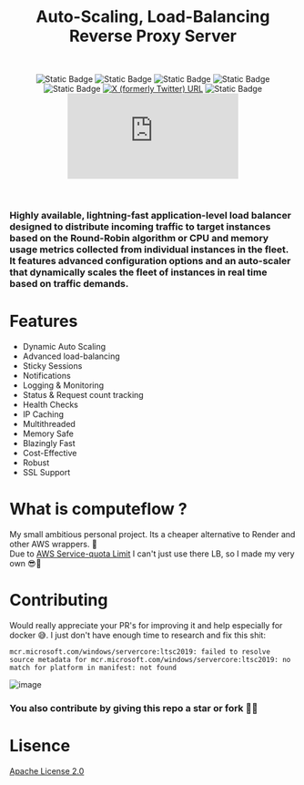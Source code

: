 <div align="center">
  
  # **Auto-Scaling, Load-Balancing Reverse Proxy Server**
  
  <br> 
  
  <a>![Static Badge](https://img.shields.io/badge/TypeSafe-8A28E2)</a> 
  <a>![Static Badge](https://img.shields.io/badge/API%20Dev-%201A18A0)</a> 
  <a>![Static Badge](https://img.shields.io/badge/OpenSource%20-%20%23fff?logoColor=%23fff&labelColor=%23fff&color=%23fff)</a>
  <a>![Static Badge](https://img.shields.io/badge/Express-%20%20%23FF00FF)</a>
  <a>![Static Badge](https://img.shields.io/badge/SWC-%20?logoColor=%23000&color=%2300FFF3)</a>
  <a href="https://twitter.com/Blazzejs">![X (formerly Twitter) URL](https://img.shields.io/twitter/url?url=https%3A%2F%2Ftwitter.com%2FBlazzejs)</a>
  <a>![Static Badge](https://img.shields.io/badge/v.1.2.3%20-%20%230213FF)</a>
  <a>![GitHub commit activity (branch)](https://img.shields.io/github/commit-activity/t/Axnjr/Blazze.js?logoColor=%23000&labelColor=%23F4FF00&color=%23FC9300)</a>

  <br>
  
</div>

### Highly available, lightning-fast application-level load balancer designed to distribute incoming traffic to target instances based on the Round-Robin algorithm or CPU and memory usage metrics collected from individual instances in the fleet. It features advanced configuration options and an auto-scaler that dynamically scales the fleet of instances in real time based on traffic demands.

# **Features**
- Dynamic Auto Scaling
- Advanced load-balancing
- Sticky Sessions
- Notifications
- Logging & Monitoring
- Status & Request count tracking
- Health Checks
- IP Caching
- Multithreaded
- Memory Safe
- Blazingly Fast
- Cost-Effective
- Robust
- SSL Support

# **What is computeflow ?**
My small ambitious personal project. Its a cheaper alternative to Render and other AWS wrappers. 🤞 <br>
Due to [AWS Service-quota Limit](https://docs.aws.amazon.com/general/latest/gr/aws_service_limits.html) I can't just use there LB, so I made my very own 😎🤙

# **Contributing**
Would really appreciate your PR's for improving it and help especially for docker 😅. I just don't have enough time to research and fix this shit: 
```
mcr.microsoft.com/windows/servercore:ltsc2019: failed to resolve source metadata for mcr.microsoft.com/windows/servercore:ltsc2019: no match for platform in manifest: not found 
```
![image](https://github.com/user-attachments/assets/fb582b36-d32a-40c6-909e-4059b058dc15)

### **You also contribute by giving this repo a star or fork 🤙🤗**
# Lisence
[Apache License 2.0](https://github.com/Axnjr/computeflow-ASLB/blob/master/LICENSE)
